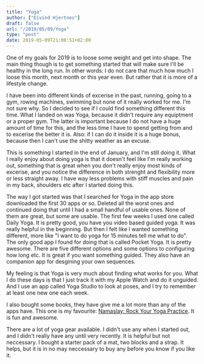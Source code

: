 ```yaml
---
title: "Yoga"
author: ["Eivind Hjertnes"]
draft: false
url: "/2019/05/09/Yoga"
type: "post"
date: 2019-05-09T21:08:51+02:00
---
```


One of my goals for 2019 is to loose some weight and get into shape. The
main thing though is to get something started that will make sure I'll
be healthy in the long run. In other words: I do not care that much how
much I loose this month, next month or this year even. But rather that
it is more of a lifestyle change.

I have been into different kinds of excerise in the past, running, going
to a gym, rowing machines, swimming but none of it really worked for me.
I'm not sure why. So I decided to see if I could find something
different this time. What I landed on was Yoga, because it didn't
require any equiptment or a proper gym. The latter is important because
I do not have a huge amount of time for this, and the less time I have
to spend getting from and to excerise the better it is. Also: if I can
do it inside it is a huge bonus, because then I can't use the shitty
weather as an excuse.

This is something I started in the end of January, and I'm still doing
it. What I really enjoy about doing yoga is that it doesn't feel like
I'm really working out, something that is great when you don't really
enjoy most kinds of excerise, and you notice the difference in both
strenght and flexibility more or less straight away. I have way less
problems with stiff muscles and pain in my back, shoulders etc after I
started doing this.

The way I got started was that I searched for Yoga in the app store
downloaded the first 30 apps or so. Deleted all the worst ones and
continued doing that until I had a small handful of usable ones. None of
them are great, but some are usable. The first few weeks I used one
called Daily Yoga. It is pretty good, you have you video based guided
yoga. It was really helpful in the beginning. But then I felt like I
wanted something different, more like "I want to do yoga for 15 minutes
tell me what to do". The only good app I found for doing that is called
Pocket Yoga. It is pretty awesome. There are five different options and
some options to configuring how long etc. It is great if you want
something guided. They also have an companion app for desgining your own
sequences.

My feeling is that Yoga is very much about finding what works for you.
What I do these days is that I just track it with my Apple Watch and do
it unguided. And I use an app called Yoga Studio to look at poses, and I
try to remember at least one new one each week.

I also bought some books, they have give me a lot more than any of the
apps have. This one is my favourite:
[Namaslay:
Rock Your Yoga Practice](https://www.amazon.com/Namaslay-Rock-Practice-Greatness-Limits/dp/1628601124). It is fun and awesome.

There are a lot of yoga gear available. I didn't use any when I started
out, and I didn't really have any until very recently. It is helpful but
not neccessary. I bought a starter pack of a mat, two blocks and a
strap. It helps, but it is in no may neccessary to buy any before you
know if you like it.

